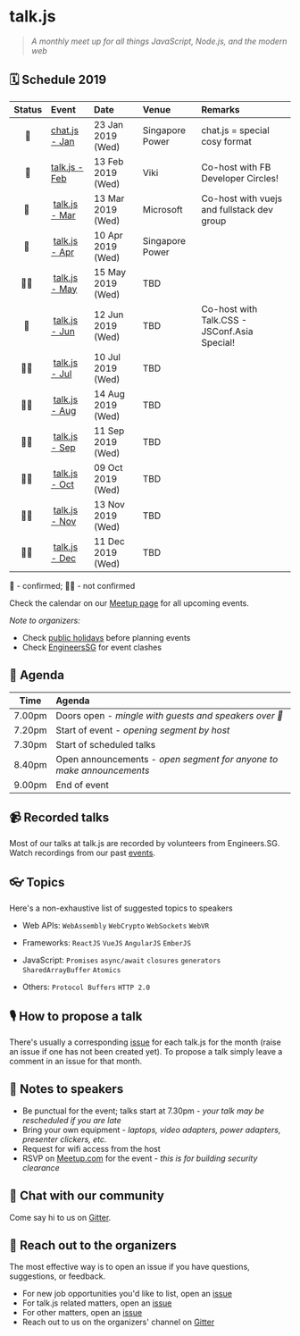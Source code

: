 # talk.js

> _A monthly meet up for all things JavaScript, Node.js, and the modern web_

## 🗓 Schedule 2019

 Status | Event   | Date                         | Venue  | Remarks |
:------:|:--------|:-----------------------------|:-------|:--------|
 🤘 | [chat.js - Jan][18] | 23 Jan 2019 (Wed)  | Singapore Power | chat.js = special cosy format
 🤘 | [talk.js - Feb][17] | 13 Feb 2019 (Wed)  | Viki | Co-host with FB Developer Circles!
 🤘 | [talk.js - Mar][19] | 13 Mar 2019 (Wed)  | Microsoft | Co-host with vuejs and fullstack dev group
 🤘 | [talk.js - Apr][21] | 10 Apr 2019 (Wed)  | Singapore Power | 
 🤷‍♀️ | [talk.js - May][22] | 15 May 2019 (Wed)  | TBD | 
 🤘 | [talk.js - Jun][23] | 12 Jun 2019 (Wed)  | TBD | Co-host with Talk.CSS - JSConf.Asia Special!
 🤷‍♀️ | [talk.js - Jul][#] | 10 Jul 2019 (Wed)  | TBD | 
 🤷‍♀️ | [talk.js - Aug][#] | 14 Aug 2019 (Wed)  | TBD | 
 🤷‍♀️ | [talk.js - Sep][#] | 11 Sep 2019 (Wed)  | TBD | 
 🤷‍♀️ | [talk.js - Oct][#] | 09 Oct 2019 (Wed)  | TBD | 
 🤷‍♀️ | [talk.js - Nov][#] | 13 Nov 2019 (Wed)  | TBD | 
 🤷‍♀️ | [talk.js - Dec][#] | 11 Dec 2019 (Wed)  | TBD | 


🤘 - confirmed; 🤷‍♀️ - not confirmed

[#]: https://github.com/SingaporeJS/talk.js/issues/ "talk.js"
[18]: https://github.com/SingaporeJS/talk.js/issues/18 "chat.js - January 2019"
[17]: https://github.com/SingaporeJS/talk.js/issues/17 "talk.js - February 2019"
[19]: https://github.com/SingaporeJS/talk.js/issues/19 "talk.js - March 2019"
[21]: https://github.com/SingaporeJS/talk.js/issues/21 "talk.js - April 2019"
[22]: https://github.com/SingaporeJS/talk.js/issues/22 "talk.js - May 2019"
[23]: https://github.com/SingaporeJS/talk.js/issues/23 "talk.js - June 2019"


Check the calendar on our [Meetup page](https://www.meetup.com/Singapore-JS/events/) for all upcoming events.

_Note to organizers:_
- Check [public holidays](http://www.mom.gov.sg/employment-practices/public-holidays) before planning events
- Check [EngineersSG](https://engineers.sg/events/) for event clashes

## 📅 Agenda

Time   | Agenda
------ | :-----
7.00pm | Doors open - _mingle with guests and speakers over 🍕_
7.20pm | Start of event - _opening segment by host_
7.30pm | Start of scheduled talks
8.40pm | Open announcements - _open segment for anyone to make announcements_
9.00pm | End of event

## 📹 Recorded talks

Most of our talks at talk.js are recorded by volunteers from Engineers.SG. Watch recordings from our past [events](https://engineers.sg/organization/singaporejs).

## 👓 Topics

Here's a non-exhaustive list of suggested topics to speakers

- Web APIs: `WebAssembly` `WebCrypto` `WebSockets` `WebVR`

- Frameworks: `ReactJS` `VueJS` `AngularJS` `EmberJS`

- JavaScript: `Promises` `async/await` `closures` `generators` `SharedArrayBuffer` `Atomics`

- Others: `Protocol Buffers` `HTTP 2.0`

## 🎙 How to propose a talk

There's usually a corresponding [issue](https://github.com/SingaporeJS/talk.js/issues) for each talk.js for the month (raise an issue if one has not been created yet). To propose a talk simply leave a comment in an issue for that month.

## 📝 Notes to speakers

- Be punctual for the event; talks start at 7.30pm - _your talk may be rescheduled if you are late_
- Bring your own equipment - _laptops, video adapters, power adapters, presenter clickers, etc._
- Request for wifi access from the host
- RSVP on [Meetup.com](https://www.meetup.com/Singapore-JS) for the event - _this is for building security clearance_

## 👋 Chat with our community

Come say hi to us on [Gitter](https://gitter.im/SingaporeJS/home).

## 💬 Reach out to the organizers

The most effective way is to open an issue if you have questions, suggestions, or feedback.

- For new job opportunities you'd like to list, open an [issue](https://github.com/SingaporeJS/jobs/issues/new)
- For talk.js related matters, open an [issue](https://github.com/SingaporeJS/talk.js/issues/new)
- For other matters, open an [issue](https://github.com/SingaporeJS/organizers/issues/new)
- Reach out to us on the organizers' channel on [Gitter](https://gitter.im/SingaporeJS/organizers)

